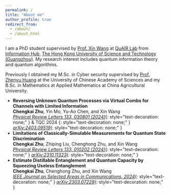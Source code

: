 ```yaml
---
permalink: /
title: "About me"
author_profile: true
redirect_from: 
  - /about/
  - /about.html
---
```



I am a PhD student supervised by [Prof. Xin Wang](https://www.xinwang.info/) at [QuAIR Lab](https://www.quair.group/people/) from [Information Hub](https://infh.hkust-gz.edu.cn/), [The Hong Kong University of Science and Technology (Guangzhou)](https://hkust-gz.edu.cn/). My research interest includes quantum information theory and quantum algorithms.

Previously I obtained my M.Sc. in Cyber security supervised by [Prof. Zhenyu Huang](https://scholar.google.com/citations?user=omCIQ64AAAAJ&hl=zh-CN) at the University of Chinese Academy of Sciences and my B.Sc. in Mathematics at Applied Mathematics at China Agricultural University.

- **Reversing Unknown Quantum Processes via Virtual Combs for Channels with Limited Information** \
  **Chengkai Zhu**, Yin Mo, Yu-Ao Chen, and Xin Wang\
  *[Physical Review Letters 133, 030801 (2024)](https://journals.aps.org/prl/abstract/10.1103/PhysRevLett.133.030801)*{: style="text-decoration: none;" } & TQC 2024 {: style="text-decoration: none;" } *[arXiv:2403.09519](https://arxiv.org/abs/2401.04672)*{: style="text-decoration: none;" }
- **Limitations of Classically-Simulable Measurements for Quantum State Discrimination**\
  **Chengkai Zhu**, Zhiping Liu, Chenghong Zhu, and Xin Wang\
  *[Physical Review Letters 133, 010202 (2024)](https://journals.aps.org/prl/abstract/10.1103/PhysRevLett.133.010202)*{: style="text-decoration: none;" } *[arXiv:2310.11323](https://arxiv.org/abs/2310.11323)*{: style="text-decoration: none;" }
- **Estimate Distillable Entanglement and Quantum Capacity by Squeezing Useless Entanglement**\
  **Chengkai Zhu**, Chenghong Zhu, and Xin Wang\
  *[IEEE Journal on Selected Areas in Communications, 2024](https://ieeexplore.ieee.org/document/10477880)*{: style="text-decoration: none;" } *[arXiv:2303.07228](https://arxiv.org/abs/2303.07228)*{: style="text-decoration: none;" }
